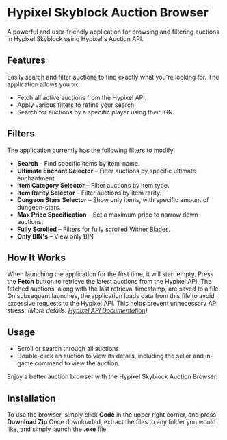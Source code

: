 # Hypixel Skyblock Auction Browser

A powerful and user-friendly application for browsing and filtering auctions in Hypixel Skyblock using Hypixel's Auction API.

## Features
Easily search and filter auctions to find exactly what you're looking for. The application allows you to:
- Fetch all active auctions from the Hypixel API.
- Apply various filters to refine your search.
- Search for auctions by a specific player using their IGN.

## Filters
The application currently has the following filters to modify:
- **Search** – Find specific items by item-name.
- **Ultimate Enchant Selector** – Filter auctions by specific ultimate enchantment.
- **Item Category Selector** – Filter auctions by item type.
- **Item Rarity Selector** – Filter auctions by item rarity.
- **Dungeon Stars Selector** – Show only items, with specific amount of dungeon-stars.
- **Max Price Specification** – Set a maximum price to narrow down auctions.
- **Fully Scrolled** – Filters for fully scrolled Wither Blades.
- **Only BIN's** – View only BIN

## How It Works
When launching the application for the first time, it will start empty. Press the **Fetch** button to retrieve the latest auctions from the Hypixel API. The fetched auctions, along with the last retrieval timestamp, are saved to a file. On subsequent launches, the application loads data from this file to avoid excessive requests to the Hypixel API. This helps prevent unnecessary API stress. *(More details: [Hypixel API Documentation](https://api.hypixel.net/#tag/SkyBlock/paths/~1v2~1skyblock~1auction/get))*

## Usage
- Scroll or search through all auctions.
- Double-click an auction to view its details, including the seller and in-game command to view the auction.

Enjoy a better auction browser with the Hypixel Skyblock Auction Browser!

## Installation
To use the browser, simply click **Code** in the upper right corner, and press **Download Zip**
Once downloaded, extract the files to any folder you would like, and simply launch the **.exe** file.

